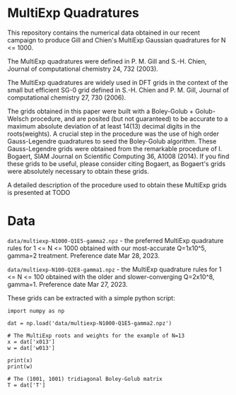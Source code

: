 # MultiExp Quadratures

This repository contains the numerical data obtained in our recent campaign to
produce Gill and Chien's MultiExp Gaussian quadratures for N <= 1000.

The MultiExp quadratures were defined in P. M. Gill and S.-H. Chien, Journal of computational chemistry 24, 732 (2003).

The MultiExp quadratures are widely used in DFT grids in the context of the small but efficient SG-0 grid defined in S.-H. Chien and P. M. Gill, Journal of computational chemistry 27, 730 (2006).

The grids obtained in this paper were built with a Boley-Golub + Golub-Welsch procedure, and are posited (but not guaranteed) to be accurate to a maximum absolute deviation of at least 14(13) decimal digits in the roots(weights). A crucial step in the procedure was the use of high order Gauss-Legendre quadratures to seed the Boley-Golub algorithm. These Gauss-Legendre grids were obtained from the remarkable procedure of I. Bogaert, SIAM Journal on Scientific Computing 36, A1008 (2014). If you find these grids to be useful, please consider citing Bogaert, as Bogaert's grids were absolutely necessary to obtain these grids. 

A detailed description of the procedure used to obtain these MultiExp grids is presented at TODO 

# Data

`data/multiexp-N1000-Q1E5-gamma2.npz` - the preferred MultiExp quadrature rules for 1
<= N <= 1000 obtained with our most-accurate Q=1x10^5, gamma=2 treatment.
Preference date Mar 28, 2023.

`data/multiexp-N100-Q2E8-gamma1.npz` - the MultiExp quadrature rules for 1
<= N <= 100 obtained with the older and slower-converging Q=2x10^8, gamma=1. 
Preference date Mar 27, 2023.

These grids can be extracted with a simple python script:

```
import numpy as np

dat = np.load('data/multiexp-N1000-Q1E5-gamma2.npz')

# The MultiExp roots and weights for the example of N=13
x = dat['x013']
w = dat['w013']

print(x)
print(w)

# The (1001, 1001) tridiagonal Boley-Golub matrix
T = dat['T']
```
